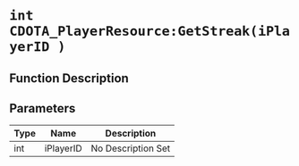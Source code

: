# `int CDOTA_PlayerResource:GetStreak(iPlayerID )`
## Function Description

## Parameters
Type|Name|Description
--|--|--
int|iPlayerID|No Description Set
